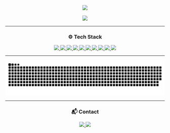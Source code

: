 <!-- 헤더 웨이브 + 타이핑 -->
<p align="center">
  <img src="https://capsule-render.vercel.app/api?type=waving&color=gradient&text=Frontend%20Engineer&height=200&fontSize=40&fontAlignY=40" />
</p>

<p align="center">
  <img src="https://readme-typing-svg.demolab.com?font=Fira+Code&pause=1000&center=true&vCenter=true&width=500&height=30&lines=Creative+Web+Engineer;Loves+DX+and+Automation;Next.js+%7C+TypeScript+%7C+AWS" />
</p>

---

<!-- 스택 아이콘 -->
<h3 align="center">⚙️ Tech Stack</h3>
<p align="center">
  <a href="https://reactjs.org/" target="_blank">
    <img src="https://skillicons.dev/icons?i=react" />
  </a>
  <a href="https://nextjs.org/" target="_blank">
    <img src="https://skillicons.dev/icons?i=nextjs" />
  </a>
  <a href="https://www.typescriptlang.org/" target="_blank">
    <img src="https://skillicons.dev/icons?i=ts" />
  </a>
  <a href="https://developer.mozilla.org/docs/Web/JavaScript" target="_blank">
    <img src="https://skillicons.dev/icons?i=js" />
  </a>
  <a href="https://tailwindcss.com/" target="_blank">
    <img src="https://skillicons.dev/icons?i=tailwind" />
  </a>
  <a href="https://nodejs.org/" target="_blank">
    <img src="https://skillicons.dev/icons?i=nodejs" />
  </a>
  <a href="https://websockets.spec.whatwg.org/" target="_blank">
    <img src="https://img.shields.io/badge/WebSocket-%20-4aa55f?style=flat-square&logo=websocket&logoColor=white" />
  </a>
  <a href="https://aws.amazon.com/" target="_blank">
    <img src="https://skillicons.dev/icons?i=aws" />
  </a>
  <a href="https://www.docker.com/" target="_blank">
    <img src="https://skillicons.dev/icons?i=docker" />
  </a>
  <a href="https://www.jenkins.io/" target="_blank">
    <img src="https://skillicons.dev/icons?i=jenkins" />
  </a>
</p>

---

<!-- 배경 애니메이션 (GIF 또는 3D) -->
<p align="center">
  <img src="https://raw.githubusercontent.com/platane/platane/output/github-contribution-grid-snake.svg" alt="snake animation" />
</p>

---

<!-- 연락처 (심플 뱃지 스타일) -->
<h3 align="center">📬 Contact</h3>
<p align="center">
  <a href="mailto:pgj127@gmail.com">
    <img src="https://img.shields.io/badge/Gmail-pgj127@gmail.com-D14836?style=flat-square&logo=gmail&logoColor=white" />
  </a>
  <a href="https://velog.io/@gyoungjun" target="_blank">
    <img src="https://img.shields.io/badge/Velog-Blog-20c997?style=flat-square&logo=velog" />
  </a>
</p>

